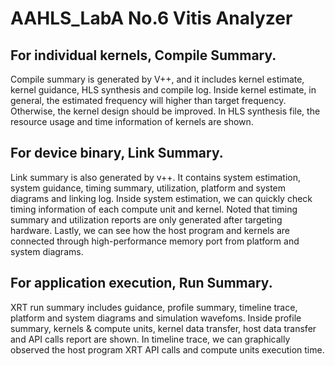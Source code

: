 # AAHLS_LabA No.6 Vitis Analyzer
## For individual kernels, Compile Summary.<br />
Compile summary is generated by V++, and it includes kernel estimate, kernel guidance, HLS synthesis and compile log. Inside kernel estimate, in general, the estimated frequency will higher than target frequency. Otherwise, the kernel design should be improved. In HLS synthesis file, the resource usage and time information of kernels are shown.
## For device binary, Link Summary.<br />
Link summary is also generated by v++. It contains system estimation, system guidance, timing summary, utilization, platform and system diagrams and linking log. Inside system estimation, we can quickly check timing information of each compute unit and kernel. Noted that timing summary and utilization reports are only generated after targeting hardware. Lastly, we can see how the host program and kernels are connected through high-performance memory port from platform and system diagrams.
## For application execution, Run Summary.<br />
XRT run summary includes guidance, profile summary, timeline trace, platform and system diagrams and simulation wavefoms. Inside profile summary, kernels & compute units, kernel data transfer, host data transfer and API calls report are shown. In timeline trace, we can graphically observed the host program XRT API calls and compute units execution time.
